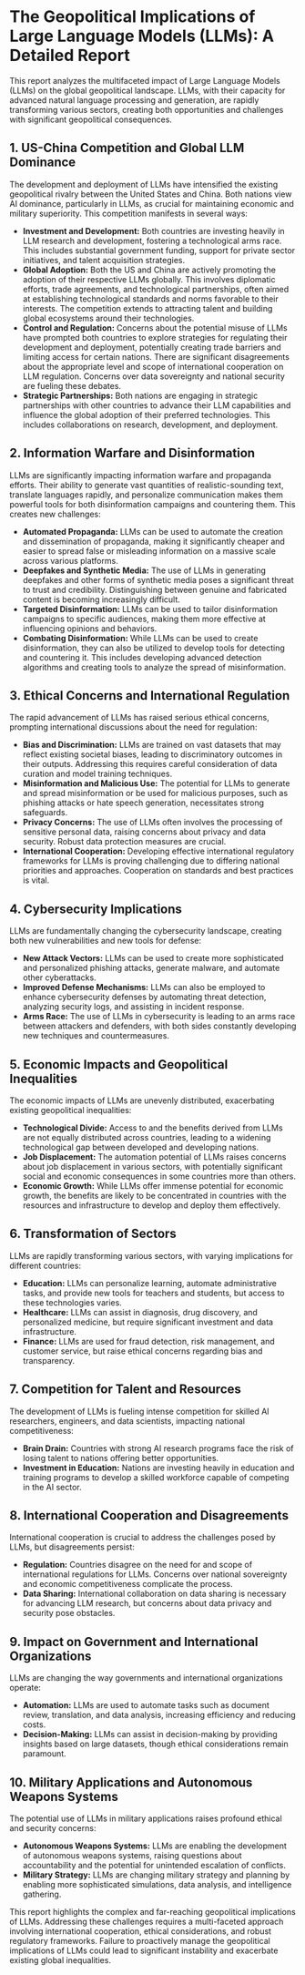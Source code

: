 # The Geopolitical Implications of Large Language Models (LLMs): A Detailed Report

This report analyzes the multifaceted impact of Large Language Models (LLMs) on the global geopolitical landscape.  LLMs, with their capacity for advanced natural language processing and generation, are rapidly transforming various sectors, creating both opportunities and challenges with significant geopolitical consequences.

## 1. US-China Competition and Global LLM Dominance

The development and deployment of LLMs have intensified the existing geopolitical rivalry between the United States and China.  Both nations view AI dominance, particularly in LLMs, as crucial for maintaining economic and military superiority. This competition manifests in several ways:

* **Investment and Development:** Both countries are investing heavily in LLM research and development, fostering a technological arms race.  This includes substantial government funding, support for private sector initiatives, and talent acquisition strategies.
* **Global Adoption:**  Both the US and China are actively promoting the adoption of their respective LLMs globally. This involves diplomatic efforts, trade agreements, and technological partnerships, often aimed at establishing technological standards and norms favorable to their interests.  The competition extends to attracting talent and building global ecosystems around their technologies.
* **Control and Regulation:**  Concerns about the potential misuse of LLMs have prompted both countries to explore strategies for regulating their development and deployment, potentially creating trade barriers and limiting access for certain nations.  There are significant disagreements about the appropriate level and scope of international cooperation on LLM regulation.  Concerns over data sovereignty and national security are fueling these debates.
* **Strategic Partnerships:** Both nations are engaging in strategic partnerships with other countries to advance their LLM capabilities and influence the global adoption of their preferred technologies. This includes collaborations on research, development, and deployment.

## 2. Information Warfare and Disinformation

LLMs are significantly impacting information warfare and propaganda efforts. Their ability to generate vast quantities of realistic-sounding text, translate languages rapidly, and personalize communication makes them powerful tools for both disinformation campaigns and countering them.  This creates new challenges:

* **Automated Propaganda:**  LLMs can be used to automate the creation and dissemination of propaganda, making it significantly cheaper and easier to spread false or misleading information on a massive scale across various platforms.
* **Deepfakes and Synthetic Media:** The use of LLMs in generating deepfakes and other forms of synthetic media poses a significant threat to trust and credibility. Distinguishing between genuine and fabricated content is becoming increasingly difficult.
* **Targeted Disinformation:** LLMs can be used to tailor disinformation campaigns to specific audiences, making them more effective at influencing opinions and behaviors.
* **Combating Disinformation:**  While LLMs can be used to create disinformation, they can also be utilized to develop tools for detecting and countering it. This includes developing advanced detection algorithms and creating tools to analyze the spread of misinformation.

## 3. Ethical Concerns and International Regulation

The rapid advancement of LLMs has raised serious ethical concerns, prompting international discussions about the need for regulation:

* **Bias and Discrimination:** LLMs are trained on vast datasets that may reflect existing societal biases, leading to discriminatory outcomes in their outputs.  Addressing this requires careful consideration of data curation and model training techniques.
* **Misinformation and Malicious Use:** The potential for LLMs to generate and spread misinformation or be used for malicious purposes, such as phishing attacks or hate speech generation, necessitates strong safeguards.
* **Privacy Concerns:**  The use of LLMs often involves the processing of sensitive personal data, raising concerns about privacy and data security.  Robust data protection measures are crucial.
* **International Cooperation:**  Developing effective international regulatory frameworks for LLMs is proving challenging due to differing national priorities and approaches.  Cooperation on standards and best practices is vital.


## 4. Cybersecurity Implications

LLMs are fundamentally changing the cybersecurity landscape, creating both new vulnerabilities and new tools for defense:

* **New Attack Vectors:** LLMs can be used to create more sophisticated and personalized phishing attacks, generate malware, and automate other cyberattacks.
* **Improved Defense Mechanisms:** LLMs can also be employed to enhance cybersecurity defenses by automating threat detection, analyzing security logs, and assisting in incident response.
* **Arms Race:** The use of LLMs in cybersecurity is leading to an arms race between attackers and defenders, with both sides constantly developing new techniques and countermeasures.


## 5. Economic Impacts and Geopolitical Inequalities

The economic impacts of LLMs are unevenly distributed, exacerbating existing geopolitical inequalities:

* **Technological Divide:**  Access to and the benefits derived from LLMs are not equally distributed across countries, leading to a widening technological gap between developed and developing nations.
* **Job Displacement:**  The automation potential of LLMs raises concerns about job displacement in various sectors, with potentially significant social and economic consequences in some countries more than others.
* **Economic Growth:**  While LLMs offer immense potential for economic growth, the benefits are likely to be concentrated in countries with the resources and infrastructure to develop and deploy them effectively.


## 6. Transformation of Sectors

LLMs are rapidly transforming various sectors, with varying implications for different countries:

* **Education:** LLMs can personalize learning, automate administrative tasks, and provide new tools for teachers and students, but access to these technologies varies.
* **Healthcare:** LLMs can assist in diagnosis, drug discovery, and personalized medicine, but require significant investment and data infrastructure.
* **Finance:** LLMs are used for fraud detection, risk management, and customer service, but raise ethical concerns regarding bias and transparency.

## 7. Competition for Talent and Resources

The development of LLMs is fueling intense competition for skilled AI researchers, engineers, and data scientists, impacting national competitiveness:

* **Brain Drain:** Countries with strong AI research programs face the risk of losing talent to nations offering better opportunities.
* **Investment in Education:** Nations are investing heavily in education and training programs to develop a skilled workforce capable of competing in the AI sector.

## 8. International Cooperation and Disagreements

International cooperation is crucial to address the challenges posed by LLMs, but disagreements persist:

* **Regulation:**  Countries disagree on the need for and scope of international regulations for LLMs.  Concerns over national sovereignty and economic competitiveness complicate the process.
* **Data Sharing:**  International collaboration on data sharing is necessary for advancing LLM research, but concerns about data privacy and security pose obstacles.


## 9. Impact on Government and International Organizations

LLMs are changing the way governments and international organizations operate:

* **Automation:** LLMs are used to automate tasks such as document review, translation, and data analysis, increasing efficiency and reducing costs.
* **Decision-Making:** LLMs can assist in decision-making by providing insights based on large datasets, though ethical considerations remain paramount.


## 10. Military Applications and Autonomous Weapons Systems

The potential use of LLMs in military applications raises profound ethical and security concerns:

* **Autonomous Weapons Systems:** LLMs are enabling the development of autonomous weapons systems, raising questions about accountability and the potential for unintended escalation of conflicts.
* **Military Strategy:** LLMs are changing military strategy and planning by enabling more sophisticated simulations, data analysis, and intelligence gathering.


This report highlights the complex and far-reaching geopolitical implications of LLMs.  Addressing these challenges requires a multi-faceted approach involving international cooperation, ethical considerations, and robust regulatory frameworks.  Failure to proactively manage the geopolitical implications of LLMs could lead to significant instability and exacerbate existing global inequalities.